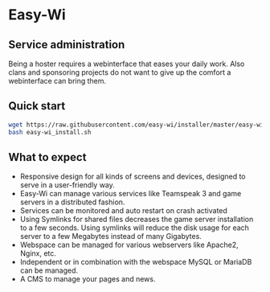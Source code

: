 # Easy-Wi

## Service administration

Being a hoster requires a webinterface that eases your daily work. Also clans and sponsoring projects do not want to give up the comfort a webinterface can bring them.

## Quick start

```sh
wget https://raw.githubusercontent.com/easy-wi/installer/master/easy-wi_install.sh
bash easy-wi_install.sh
```

## What to expect

* Responsive design for all kinds of screens and devices, designed to serve in a user-friendly way.
* Easy-Wi can manage various services like Teamspeak 3 and game servers in a distributed fashion.
* Services can be monitored and auto restart on crash activated
* Using Symlinks for shared files decreases the game server installation to a few seconds. Using symlinks will reduce the disk usage for each server to a few Megabytes instead of many Gigabytes.
* Webspace can be managed for various webservers like Apache2, Nginx, etc.
* Independent or in combination with the webspace MySQL or MariaDB can be managed.
* A CMS to manage your pages and news.
